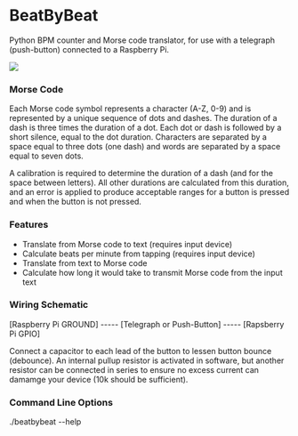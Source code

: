 # BeatByBeat

Python BPM counter and Morse code translator, for use with a telegraph (push-button) connected to a Raspberry Pi.

<a href="http://kylegabriel.com/projects/wp-content/uploads/sites/3/2016/02/beatbybeat-Morse-code-translator-04.png" target="_blank"><img src="http://kylegabriel.com/projects/wp-content/uploads/sites/3/2016/02/beatbybeat-Morse-code-translator-04.png"></a>

### Morse Code

Each Morse code symbol represents a character (A-Z, 0-9) and is represented by a unique sequence of dots and dashes. The duration of a dash is three times the duration of a dot. Each dot or dash is followed by a short silence, equal to the dot duration. Characters are separated by a space equal to three dots (one dash) and words are separated by a space equal to seven dots.

A calibration is required to determine the duration of a dash (and for the space between letters). All other durations are calculated from this duration, and an error is applied to produce acceptable ranges for a button is pressed and when the button is not pressed.

### Features

* Translate from Morse code to text (requires input device)
* Calculate beats per minute from tapping (requires input device)
* Translate from text to Morse code
* Calculate how long it would take to transmit Morse code from the input text

### Wiring Schematic

[Raspberry Pi GROUND] ----- [Telegraph or Push-Button] ----- [Rapsberry Pi GPIO]

Connect a capacitor to each lead of the button to lessen button bounce (debounce).
An internal pullup resistor is activated in software, but another resistor can be connected in series to ensure no excess current can damamge your device (10k should be sufficient).

### Command Line Options

./beatbybeat --help
